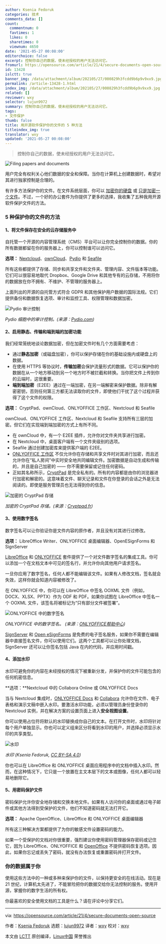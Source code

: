 ```yaml
---
author: Ksenia Fedoruk
categories: 技术
comments_data: []
count:
  commentnum: 0
  favtimes: 1
  likes: 0
  sharetimes: 0
  viewnum: 4650
date: '2021-05-27 00:08:00'
editorchoice: false
excerpt: 控制你自己的数据，使未经授权的用户无法访问它。
fromurl: https://opensource.com/article/21/4/secure-documents-open-source
id: 13428
islctt: true
banner_img: /data/attachment/album/202105/27/000829h3fcdd9b6p9v9xx9.jpg
permalink: /article-13428-1.html
index_img: /data/attachment/album/202105/27/000829h3fcdd9b6p9v9xx9.jpg.thumb.jpg
related: []
reviewer: wxy
selector: lujun9972
summary: 控制你自己的数据，使未经授权的用户无法访问它。
tags:
- 文件保护
thumb: false
title: 用开源软件保护你的文件的 5 种方法
titleindex_img: true
translator: wxy
updated: '2021-05-27 00:08:00'
---
```



> 
> 控制你自己的数据，使未经授权的用户无法访问它。
> 
> 
> 


![](/data/attachment/album/202105/27/000829h3fcdd9b6p9v9xx9.jpg "Filing papers and documents")


用户完全有权利关心他们数据的安全和保障。当你在计算机上创建数据时，希望对其进行独家控制是合理的。


有许多方法保护你的文件。在文件系统层面，你可以 [加密你的硬盘](https://opensource.com/article/21/3/encryption-luks) 或 [只是加密一个文件](https://opensource.com/article/21/3/luks-truecrypt)。不过，一个好的办公套件为你提供了更多的选择，我收集了五种我用开源软件保护文件的方法。


### 5 种保护你的文件的方法


#### 1、将文件保存在安全的云存储服务中


自托管一个开源的内容管理系统（CMS）平台可以让你完全控制你的数据。你的所有数据都留在你的服务器上，你可以控制谁可以访问它。


**选项：** [Nextcloud](https://nextcloud.com/)、[ownCloud](https://owncloud.com/)、[Pydio](https://pydio.com/) 和 [Seafile](https://www.seafile.com/en/home/)


所有这些都提供了存储、同步和共享文件和文件夹、管理内容、文件版本等功能。它们可以很容易地取代 Dropbox、Google Drive 和其他专有的云存储，不用将你的数据放在你不拥有、不维护、不管理的服务器上。


上面列出的开源的自托管方式符合 GDPR 和其他保护用户数据的国际法规。它们提供备份和数据恢复选项、审计和监控工具、权限管理和数据加密。


![Pydio 审计控制](/data/attachment/album/202105/27/000840d20g05rze2dy02j7.png "Pydio audit control")


*Pydio 细胞中的审计控制。(来源：[Pydio.com](http://pydio.com))*


#### 2、启用静态、传输和端到端的加密功能


我们经常笼统地谈论数据加密，但在加密文件时有几个方面需要考虑：


* 通过**静态加密**（或磁盘加密），你可以保护存储在你的基础设施内或硬盘上的数据。
* 在使用 HTTPS 等协议时，**传输加密**会保护流量形式的数据。它可以保护你的数据在从一个地方移动到另一个地方时不被拦截和转换。当你把文件上传到你的云端时，这很重要。
* **端到端加密**（E2EE）通过在一端加密，在另一端解密来保护数据。除非有解密密钥，否则任何第三方都无法读取你的文件，即使他们干扰了这个过程并获得了这个文件的权限。


**选项：** CryptPad、ownCloud、ONLYOFFICE 工作区、Nextcloud 和 Seafile


ownCloud、ONLYOFFICE 工作区、Nextcloud 和 Seafile 支持所有三层的加密。但它们在实现端到端加密的方式上有所不同。


* 在 ownCloud 中，有一个 E2EE 插件，允许你对文件夹共享进行加密。
* 在 Nextcloud 中，桌面客户端有一个文件夹级别的选项。
* Seafile 通过创建加密库来提供客户端的 E2EE。
* [ONLYOFFICE 工作区](https://www.onlyoffice.com/workspace.aspx) 不仅允许你在存储和共享文件时对其进行加密，而且还允许你在“私人房间”中实时安全地共同编辑文件。加密数据是自动生成和传输的，并且是自己加密的 —— 你不需要保留或记住任何密码。
* 正如其名称所示，[CryptPad](https://cryptpad.fr/) 是完全私有的。所有的内容都是由你的浏览器进行加密和解密的。这意味着文件、聊天记录和文件在你登录的会话之外是无法阅读的。即使是服务管理员也无法得到你的信息。


![加密的 CryptPad 存储](/data/attachment/album/202105/27/000840uybueh0wsswyyj7e.png "Encrypted CryptPad storage")


*加密的 CryptPad 存储。(来源：[Cryptpad.fr](http://cryptpad.fr))*


#### 3、使用数字签名


数字签名可以让你验证你是文件内容的原作者，并且没有对其进行过修改。


**选项：** LibreOffice Writer、ONLYOFFICE 桌面编辑器、OpenESignForms 和 SignServer


[LibreOffice](https://www.libreoffice.org/) 和 [ONLYOFFICE](https://www.onlyoffice.com/desktop.aspx) 套件提供了一个对文件数字签名的集成工具。你可以添加一个在文档文本中可见的签名行，并允许你向其他用户请求签名。


一旦你应用了数字签名，任何人都不能编辑该文件。如果有人修改文档，签名就会失效，这样你就会知道内容被修改了。


在 ONLYOFFICE 中，你可以在 LibreOffice 中签名 OOXML 文件（例如，DOCX、XLSX、PPTX）作为 ODF 和 PDF。如果你试图在 LibreOffice 中签名一个 OOXML 文件，该签名将被标记为“只有部分文件被签署”。


![ONLYOFFICE 中的数字签名](/data/attachment/album/202105/27/000840wii6xo1liilli05l.png "Digital signature in ONLYOFFICE")


*ONLYOFFICE 中的数字签名。 (来源：[ONLYOFFICE帮助中心](http://helpcenter.onlyoffice.com))*


[SignServer](https://www.signserver.org/) 和 [Open eSignForms](https://github.com/OpenESignForms) 是免费的电子签名服务，如果你不需要在编辑器中直接签名文件，你可以使用它们。这两个工具都可以让你处理文档，SignServer 还可以让你签名包括 Java 在内的代码，并应用时间戳。


#### 4、添加水印


水印可避免你的内容在未经授权的情况下被重新分发，并保护你的文件可能包含的任何机密信息。


**选项：**Nextcloud 中的 Collabora Online 或 ONLYOFFICE Docs


当与 Nextcloud 集成时，[ONLYOFFICE Docs](https://www.onlyoffice.com/office-for-nextcloud.aspx) 和 [Collabora](https://www.collaboraoffice.com/) 允许你在文件、电子表格和演示文稿中嵌入水印。要激活水印功能，必须以管理员身份登录你的 Nextcloud 实例，并在解决方案的设置页面上进入**安全视图设置**。


你可以使用占位符将默认的水印替换成你自己的文本。在打开文件时，水印将针对每个用户单独显示。你也可以定义组来区分将看到水印的用户，并选择必须显示水印的共享类型。


![水印](/data/attachment/album/202105/27/000841hjbhbh44e4ud1mw4.png "Watermark")


*水印 (Ksenia Fedoruk, [CC BY-SA 4.0](https://creativecommons.org/licenses/by-sa/4.0/))*


你也可以在 LibreOffice 和 ONLYOFFICE 桌面应用程序中的文档中插入水印。然而，在这种情况下，它只是一个放置在主文本层下的文本或图像，任何人都可以轻易地删除它。


#### 5、用密码保护文件


密码保护允许你安全地存储和交换本地文件。如果有人访问你的桌面或通过电子邮件或其他方法得到受保护的文件，他们不知道密码就无法打开它。


**选项：** Apache OpenOffice、LibreOffice 和 ONLYOFFICE 桌面编辑器


所有这三种解决方案都提供了为你的敏感文件设置密码的能力。


如果一个受保护的文档对你很重要，强烈建议你使用密码管理器保存密码或记住它，因为 LibreOffice、ONLYOFFICE 和 [OpenOffice](https://www.openoffice.org/) 不提供密码恢复选项。因此，如果你忘记或丢失了密码，就没有办法恢复或重置密码并打开文件。


### 你的数据属于你


使用这些方法中的一种或多种来保护你的文件，以保持更安全的在线活动。现在是 21 世纪，计算机太先进了，不能冒险把你的数据交给你无法控制的服务。使用开源，掌握你的数字生活的所有权。


你最喜欢的安全使用文档的工具是什么？请在评论中分享它们。




---


via: <https://opensource.com/article/21/4/secure-documents-open-source>


作者：[Ksenia Fedoruk](https://opensource.com/users/ksenia-fedoruk) 选题：[lujun9972](https://github.com/lujun9972) 译者：[wxy](https://github.com/wxy) 校对：[wxy](https://github.com/wxy)


本文由 [LCTT](https://github.com/LCTT/TranslateProject) 原创编译，[Linux中国](https://linux.cn/) 荣誉推出
